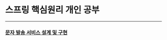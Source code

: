 
# 스프링 핵심원리 개인 공부
---

### [문자 발송 서비스 설계 및 구현](https://github.com/Jisu-Shin/jisutudy/blob/main/docs/문자%20발송%20서비스%20설계%20및%20구현.md)

